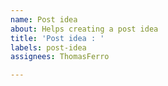 ```yaml
---
name: Post idea
about: Helps creating a post idea
title: 'Post idea : '
labels: post-idea
assignees: ThomasFerro

---
```



